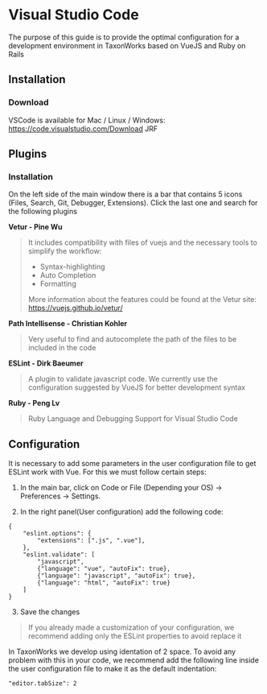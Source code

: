 # Visual Studio Code

The purpose of this guide is to provide the optimal configuration for a development environment in TaxonWorks based on VueJS and Ruby on Rails

## Installation

### Download

VSCode is available for Mac / Linux / Windows: https://code.visualstudio.com/Download 
JRF
## Plugins

### Installation

On the left side of the main window there is a bar that contains 5 icons (Files, Search, Git, Debugger, Extensions). Click the last one and search for the following plugins

**Vetur - Pine Wu**

>It includes compatibility with files of vuejs and the necessary tools to simplify the workflow:
>
>- Syntax-highlighting
>- Auto Completion
>- Formatting
>
>More information about the features could be found at the Vetur site:
>https://vuejs.github.io/vetur/

**Path Intellisense - Christian Kohler**

> Very useful to find and autocomplete the path of the files to be included in the code

**ESLint - Dirk Baeumer**

> A plugin to validate javascript code. We currently use the configuration suggested by VueJS for better development syntax

**Ruby - Peng Lv**

> Ruby Language and Debugging Support for Visual Studio Code


## Configuration

It is necessary to add some parameters in the user configuration file to get ESLint work with Vue. For this we must follow certain steps:

1) In the main bar, click on Code or File (Depending your OS) -> Preferences -> Settings.

2) In the right panel(User configuration) add the following code:

```
{
    "eslint.options": {
        "extensions": [".js", ".vue"],
    },
    "eslint.validate": [
        "javascript",
        {"language": "vue", "autoFix": true},
        {"language": "javascript", "autoFix": true},
        {"language": "html", "autoFix": true}
    ]
}
```

3) Save the changes

> If you already made a customization of your configuration, we recommend adding only the ESLint properties to avoid replace it

In TaxonWorks we develop using identation of 2 space. To avoid any problem with this in your code, we recommend add the following line inside the user configuration file to make it as the default indentation:
```
"editor.tabSize": 2
```